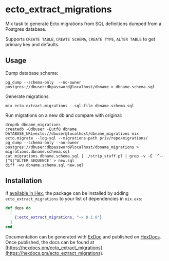 # ecto_extract_migrations

Mix task to generate Ecto migrations from SQL definitions dumped from a Postgres database.

Supports `CREATE TABLE`, `CREATE SCHEMA`, `CREATE TYPE`, `ALTER TABLE` to get
primary key and defaults.

## Usage

Dump database schema:

```shell
pg_dump --schema-only  --no-owner postgres://dbuser:dbpassword@localhost/dbname > dbname.schema.sql
```

Generate migrations:

```shell
mix ecto.extract.migrations --sql-file dbname.schema.sql
```

Run migrations on a new db and compare with original:

```shell
dropdb dbname_migrations
createdb -Odbuser -Eutf8 dbname
DATABASE_URL=ecto://dbuser@localhost/dbname_migrations mix ecto.migrate --log-sql --migrations-path priv/repo/migrations/
pg_dump --schema-only --no-owner postgres://dbuser:dbpassword@localhost/dbname_migrations > migrations.dbname.schema.sql
cat migrations.dbname.schema.sql | ./strip_stuff.pl | grep -v -E '^--|^$|^ALTER SEQUENCE' > new.sql
diff -wu dbname.schema.sql new.sql
```

## Installation

If [available in Hex](https://hex.pm/docs/publish), the package can be installed
by adding `ecto_extract_migrations` to your list of dependencies in `mix.exs`:

```elixir
def deps do
  [
    {:ecto_extract_migrations, "~> 0.1.0"}
  ]
end
```

Documentation can be generated with [ExDoc](https://github.com/elixir-lang/ex_doc)
and published on [HexDocs](https://hexdocs.pm). Once published, the docs can
be found at [https://hexdocs.pm/ecto_extract_migrations](https://hexdocs.pm/ecto_extract_migrations).
